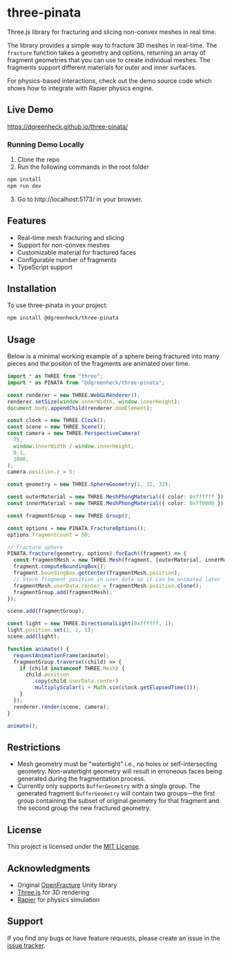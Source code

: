 # three-pinata

Three.js library for fracturing and slicing non-convex meshes in real time.

The library provides a simple way to fracture 3D meshes in real-time. The `fracture` function takes a geometry and options, returning an array of fragment geometries that you can use to create individual meshes. The fragments support different materials for outer and inner surfaces.

For physics-based interactions, check out the demo source code which shows how to integrate with Rapier physics engine.

## Live Demo

https://dgreenheck.github.io/three-pinata/

### Running Demo Locally

1. Clone the repo
2. Run the following commands in the root folder

```bash
npm install
npm run dev
```

3. Go to http://localhost:5173/ in your browser.

## Features

- Real-time mesh fracturing and slicing
- Support for non-convex meshes
- Customizable material for fractured faces
- Configurable number of fragments
- TypeScript support

## Installation

To use three-pinata in your project:

```bash
npm install @dgreenheck/three-pinata
```

## Usage

Below is a minimal working example of a sphere being fractured into many pieces and the positon of the fragments are animated over time.

```typescript
import * as THREE from "three";
import * as PINATA from "@dgreenheck/three-pinata";

const renderer = new THREE.WebGLRenderer();
renderer.setSize(window.innerWidth, window.innerHeight);
document.body.appendChild(renderer.domElement);

const clock = new THREE.Clock();
const scene = new THREE.Scene();
const camera = new THREE.PerspectiveCamera(
  75,
  window.innerWidth / window.innerHeight,
  0.1,
  1000,
);
camera.position.z = 5;

const geometry = new THREE.SphereGeometry(1, 32, 32);

const outerMaterial = new THREE.MeshPhongMaterial({ color: 0xffffff });
const innerMaterial = new THREE.MeshPhongMaterial({ color: 0xff0000 });

const fragmentGroup = new THREE.Group();

const options = new PINATA.FractureOptions();
options.fragmentCount = 50;

// Fracture sphere
PINATA.fracture(geometry, options).forEach((fragment) => {
  const fragmentMesh = new THREE.Mesh(fragment, [outerMaterial, innerMaterial]);
  fragment.computeBoundingBox();
  fragment.boundingBox.getCenter(fragmentMesh.position);
  // Store fragment position in user data so it can be animated later
  fragmentMesh.userData.center = fragmentMesh.position.clone();
  fragmentGroup.add(fragmentMesh);
});

scene.add(fragmentGroup);

const light = new THREE.DirectionalLight(0xffffff, 1);
light.position.set(1, 1, 1);
scene.add(light);

function animate() {
  requestAnimationFrame(animate);
  fragmentGroup.traverse((child) => {
    if (child instanceof THREE.Mesh) {
      child.position
        .copy(child.userData.center)
        .multiplyScalar(1 + Math.sin(clock.getElapsedTime()));
    }
  });
  renderer.render(scene, camera);
}

animate();
```

## Restrictions

- Mesh geometry must be "watertight" i.e., no holes or self-intersecting geometry. Non-watertight geometry will result in erroneous faces being generated during the fragmentation process.
- Currently only supports `BufferGeometry` with a single group. The generated fragment `BufferGeometry` will contain two groups—the first group containing the subset of original geometry for that fragment and the second group the new fractured geometry.

## License

This project is licensed under the [MIT License](LICENSE).

## Acknowledgments

- Original [OpenFracture](https://github.com/dgreenheck/OpenFracture) Unity library
- [Three.js](https://threejs.org/) for 3D rendering
- [Rapier](https://www.rapier.rs/) for physics simulation

## Support

If you find any bugs or have feature requests, please create an issue in the [issue tracker](https://github.com/dgreenheck/three-pinata/issues).
